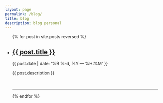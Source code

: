 ```yaml
---
layout: page
permalink: /blog/
title: blog
description: blog personal
---
```


<ul class="post-list">
{% for post in site.posts reversed %}
    <li>
        <h2><a class="post-title" href="{{ post.url | prepend: site.baseurl }}">{{ post.title }}</a></h2>
        <p class="post-meta">{{ post.date | date: '%B %-d, %Y — %H:%M' }}</p>
        <p>{{ post.description }}</p>
        <br/>
        <hr/>
      </li>
{% endfor %}
</ul>
